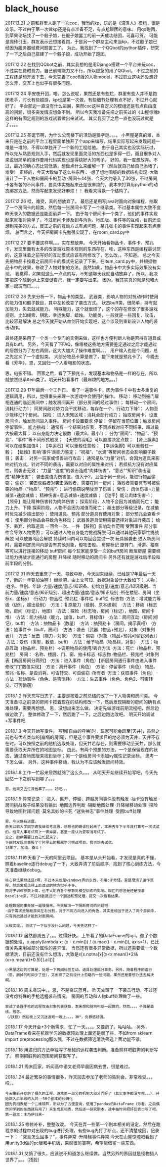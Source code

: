# black_house
2017.12.21
之前和群里人跑了一次coc，我当的kp，玩的是《沼泽人》模组，很是欢乐，不过由于第一次做kp还是有点准备不足，有点尬聊团的意味。
用qq跑团，到苹果论坛找了一个骰子娘，在骰子娘罢工的前一天成功结团，可喜可贺。
可能是抛砖引玉，群友表示还想接着跑，于是另一个群友主动来当kp，不过骰子娘已经因为服务器经费问题罢工了。
为此，我找到了一个QQbot的python插件，研究了一下之后自己搭建了一个骰子娘，成功开始了跑团。

2017.12.22
在找到QQbot之前，其实我想的是用Django搭建一个平台来玩coc，不过实在费时费力，自己前端能力又不行，所以应急的用了QQbot。
不过之前的工程还是想开发下去，今天完善了coc6版的人物model，不过职业这块还没想好怎么弄，交互上也似乎有很多问题。

2017.12.24
平安夜开团，唔，怎么说呢，果然还是有些尬，群里有些人并不是跑团老手，时长有些超游，kp也是第一次做，有些细节处理有点不好，不过开心就好了。
平台那边一直没有什么进展，果然coc这种自定义的模组还是有点自由度高的问题，很多突发情况想象不到。
所以今天我准备先把之前买过的《山屋惊魂》这样的有固定规则的游戏试着做出来试试。
其实我买了之后一直也没玩过就是了。。。。

2017.12.25
圣诞节啊，为什么公司楼下的活动是猜字谜。。。。
小黑屋是真的难，本来只是在之前的平台工程里面单独开了个app来编写，结果实际写起来发现问题一堆是一堆的，不得以单独开了一个新的工程给他。
由于自己其实也没实际玩过，所以先从熟悉规则入手，然后就发现里面灵活的东西也是多得一匹，而且很多对人来说很简单的操作要用代码实现也是得绕好大的弯子。
好的，我一度想放弃。不过，最近的确心态比较低落，想做点什么来缓解一下（然后就自己给自己添堵了，难受）
正经的，今天大致做了这么些东西：
·想了想地图版的数据结构实现
·大致设计了一下人物和房间卡的互动
·房间卡44张，今天大约录入了30张，不过房间卡各有各的不同事件，要具体实施起来还是很麻烦的，我本来打算用python的动态绑定方法，然而写起来发现好麻烦！！
我看来得换一个结构了。

2017.12.26
哇，难受，真的想放弃了。
最后还是用写java时面向对象编程，抽取了一个房间卡的超类，然后每一张房间卡写了一个继承类。不过基本属性大致不变昨天录入的数据还是能面前弄一下。
由于每个房间卡一个类了，他们的事件实现起来就相对简单了，不过房间卡涉及到与角色、地图版、事件等的互动，目前还没想到完美的方式，反正之前的互动方式有点问题，某几张卡的事件实现起来有点麻烦。
总而言之，今天把房间卡先勉强实现了，在room_card.py中

2017.12.27
要不要这样啊。。。实在想放弃。
今天开始看物品卡、事件卡、预兆卡，发现里面有太多的改变游戏原本规则的东西存在，哇，这种东西是编程最讨厌的，这意味着之前写好的互动模式应该有所修改了，怎么改。。不知道。
总之今天先把物品卡按着之前房间卡的模式先记录了下来，在item_card.py中，并根据物品卡中的效果，修改了人物对象的方法，虽然如此，物品卡中大多实际效果没有实现。
我觉得，如果就这么一点点的写，不知道哪天我就自动放弃了，所以，我决定把这个放到git上来督促自己，我一定要写出来。
因为，我其实真的就是想和大家一起玩而已。。。。

2017.12.28
先来分析一下，物品卡的类型。
武器类，影响人物的对抗动作时使用的能力值和骰子数目，其中左轮改变了袭击方式。
状态buff类，很简单，持有就加能力，失去就减能力。
特殊能力，这个就很烦了，这个的存在修改了很多游戏规则，比如绳索、钥匙、幸运兔脚、蜡烛。
功能类，一般就是一些回复、攻击，比较容易解决
总之今天就开始从血剑开始实现吧，这个涉及到重新设计人物的袭击动作。

最终还是采用了一个类一个专门的实例来做，这样也方便判断人物是否持有道具或具有buff。
另外，今天看了下FAQ，像塔楼这些地方需要鉴定通过之后才能通过的居然分为了左右两侧，这大大加大了操作难度啊。。。
用户输入也是个问题，总之先定义了一个虚拟类。
大部分物品卡算是做了，接下来就是预兆卡了。
今晚去看《芳华》，恩，又回归一个人看电影的状态。

恩，电影不错。
回家之后，看了下预兆卡，发现基本和物品是一样的存在，所以就依然继承Item类了。明天开始看事件（最麻烦的地方。。。）

2017.12.29
17年最后一个工作日。
看了一遍事件卡，因为事件卡中有太多重复的逻辑调用，所以，觉得重头来理一次游戏中会使用的操作。
移动：
    移动到被门扉相连通的临近房间中；触发房间离开（部分房间的经过事件）；
    每移动一个房间，消耗行动力1；
    同房间敌对势力会干扰移动，每存在一个，行动力下降1；
    人物至少能移动1个房间。
探险：
    进入未知区域；消耗全部行动力；
    抽取房间卡，设置房间卡，触发房间进入事件。
    房间卡设置要求
停留：
    停留在当前位置；触发房间停留事件。
能力挑战：
    通常有一个结果对应表，不同点数对应不同结果，超过最大按最大算；
    以自身能力决定骰数（最大8，最小1）；
    分为“房间”、“物品”、“预兆”、“事件”等不同形式触发；
    【天使的羽毛】可以直接决定点数；
    【肾上腺素】可以在结果加值4；
    【幸运石】可以重骰任意骰；
    【幸运兔脚】可以重骰任一骰；
    【蜡烛】影响‘事件’类能力鉴定；
    “祝福”、“水滴”等房间状态会影响骰子数目；
袭击：
    对另一玩家或怪兽进行攻击；
    通常是以“力量”对抗，会因为道具来影响对抗方式，针对不同的袭击，需要以对应的属性来对抗；
    若抵抗方没有对应属性，则袭击无效；
    “力量”“速度”的袭击造成“肉体伤害”，“意志”“知识”袭击造成“精神伤害”；
    袭击差值为伤害值，值大于2，且位于同一房间，能进行物品偷窃；
偷窃：
    袭击获胜者对袭击落败者，需要在同一房间；
    落败者需要具有可被偷窃的物品（“物品”、“预兆”）；
    进行偷窃说明放弃了伤害；
受伤：
    肉体伤害=力量减值+速度减值；
    精神伤害=意志减值+速度减值；
    【铠甲】能让肉体伤害-1；
    【颅骨】能让精神伤害转为肉体伤害；
    探索阶段，人物不会因为减值而死亡；
能力上升、下降
    探索阶段，人物不会因为减值而死亡；
    超出部分等级记录，在减值时优先减少超出部分；
使用道具、预兆
    部分道具有使用对象；
    部分预兆会查看卡堆；
    使用部分物品会导致角色移动；
    武器类道具使用需要选择对象进行袭击；
给予、丢弃、拾取道具
    一回合一次、一件
    【脏狗】影响动作范围
受困事件
    部分事件会导致人物受困；
    可以通过人物自身能力挑战解脱
    可以通过其他玩家帮忙挑战解脱
    可以放置3回合解脱
    持续时间内可以每回合尝试一次
玩具猴袭击
    进入新房间时，需要判定房间内是否有其他对象，骰攻击骰。
房屋标记
    旋转门、滑道、楼座等可以进行连接的移动
buff房间
    每个玩家能享受一次的buff房间
断层房屋
    需要经过能力挑战才能通行的房屋
升降梯
    随时移动的房间卡
另外还有就是游戏后半段和前半段的分别。

2017.12.31
    昨天去重庆了一天，导致中断，今天回来继续，已经是17年最后一天了，新的一年要加油啊！
    继续吧，由上文可知，数据对象设计大致如下：
    人物：
    ·姓名、性别、年龄
    ·力量/速度/意志/知识条、初始力量/速度/意志/知识级别、当前力量/速度/意志/知识级别、超出力量/速度/意志/知识级别
    ·所在楼层、房间（坐标x，坐标y）
    ·行动力
    ·物品栏
    ·预兆栏
    ·事件栏
    ·buff栏
    ·标志物
    ·方法：增减能力等级（级别，超出级别）
    ·方法：复原能力（级别、原本级别）
    ·方法：移动（标志物，房间（标记），地图）
    ·方法：探险（标志物，房间（标记），地图，房间卡堆）
    ·方法：能力挑战（能力，加值，buff，目标值）
    ·方法：房间互动（房间(标记)，buff）
    ·方法：抽物品卡（数量）
    ·方法：抽预兆卡（房间，揭示真相）
    ·方法：抽事件卡（buff，房间）
    ·方法：袭击（武器（物品+预兆），对象（对象列表））
    ·方法：反击（能力，对象）
    ·方法：偷窃（对象（物品+预兆可偷窃列表））
    ·方法：受伤（类型，数值，buff）
    ·方法：给予物品（物品栏，对象）
    ·方法：物品互动（物品栏、预兆栏）->调用物品的使用/丢弃方法
    ·方法：死亡（物品栏、预兆栏）
    房间：
    ·名称、楼层、门、窗、抽卡标志
    ·标志物
    ·物品栏、预兆栏
    ·对象列表【断层房间分两列】
    ·方法：进入事件（角色）【断层房间通行事件由进入事件修改“门”数值实现】
    ·方法：离开事件（角色）
    ·方法：停留事件（角色）
    物品、预兆
    ·名称、是否消耗、可否转交、可否偷窃
    ·所有者
    ·方法：获取事件（角色）
    ·方法：互动事件（角色、是否消耗）
    ·方法：失去事件（角色、角色2、可否转交、可否偷窃）

2018.1.2
    昨天忘写日志了，主要是按着之前总结的改了一下人物类和房间类。
    今天准备把之前录的房间卡按着现在的结构修改一下，然后发现隔断的房间的确有点难处理，需要再想想。
    恩，没想出来怎么做。
    决定先做游戏前期流程吧，然后边做边改了。
    整体修改了一下，然后跑了一下，之后边跑边改吧。
    明天开始调试+写事件吧

2018.1.3
    今天开始写事件。
    写到[自由的呼唤]时，玩家可能会跃至[天井]，虽然之前也有优点类似的[崩塌的房间]，但是这个事件要求目的地必须为天井，天井不存在时，可以按照之前的随机选取处理，但天井若存在，则需要移动至天井，那么就需要获取天井所在的地图坐标。
    由此，有两个预想的方法，一个是保留现在的状态，通过查地图版来找到坐标；另一个是给房间卡添加xy属性记录坐标。
    思考一下怎么做。
    另外，这种事件移动，我认为不应该触发房间特效。

2018.1.8
    工作一忙起来居然就鸽了这么久。。。
    从明天开始继续开始写吧，今天先回忆一下之前写到哪了。。。

    恩，结果又去忙其他事了。。。。好吧。。。

2018.1.9
    异常记录：
    ·进入、离开、停留、跨越房间事件没有触发
    ·抽卡没有触发
    ·房间挑战骰子结果没有输出
    ·地图边界判断
    ·隔断地图处理
    ·升降梯移动处理
    ·探险导致地图封闭问题
    ·莫名其妙的卡死
    ·“迷失神志”事件处理
    ·受困buff处理

    恩，今天略有进展。
    白天以前大学同学邀我继续考高级，想想也的确该捡起来了，本来去年下半年就打算考一次试试的，结果人事考试网上一直异常，甚至一度认为要取消考试了。
    总之，的确需要让自己忙起来了。
    下班时发现同事报了个阿里云的机器学习挑战项目，我也想去试试。
    18年了，加油，奋斗！

2018.1.11
    昨天看了一天的阿里云项目。
    基本是从头开始看，才发现是真的不懂，照着baseline逐行debug了一下，大致弄清了前后顺序，找到了核心训练方法，今天准备继续debug。

    核心算法果然还是c啊，不过本来也是windows弄的东西，不用c才奇怪。算是理清了运作流程，然后发现流程上能改动的地方似乎不多。
    而对于训练参数上面，也不太明白各个参数对模型训练的影响。现在的想法是还是按着baseline来，不过对数据进行一个删选和预处理，提交一次看看结果。

    处理数据的事先放一遍慢慢来，今天解决一下隔断房间的问题吧
    ·由于需求是隔断房间左右分割，对于不同方向进入的角色，其实是相当于进入了两个房间中，只有挑战通过才能到对面房间。

    大致实现。。测试了一下似乎没什么问题，今天先这样了~

2018.1.12
    居然都周五了。。。过得好快。
    上午看了的DataFrame的api，做了个数据预处理，x.apply(lambda x: (x - x.min()) / (x.max() - x.min()), axis=1)，已比值关系来削减部分属性的差异值。
    当然还有很多异常数据，所以还需要做一个数据清洗，目前还没有什么想法，大致是x[x.notna[x[(x<x.mean()*2)&(x>x.mean()*0.5)]].all()]

    小黑屋这边的打算是，处理一下房间标签互动、道具处理部分事务。另外，随着程序的运行（恩，崩掉的时间少了些），又出现了之前设计上忽略的一些问题，果然还是要想办法去解决啊。

2018.1.16
    周末贪玩中。。恩，不是贪玩蓝月。
    昨天处理了一下袭击行动，不过还没考虑特殊的手枪远程袭击情况。
    房间的互动和人物buff处理做了一些。

    尝试了处理手枪的远程攻击对象列表获取，本来想和脏狗判断一起做的，然而。。。。子弹是直线，残念。
    （/扶额）然后晚上又沉迷游戏一晚上。。。。神™，负罪感好强。

2018.1.17
    今天开会+3个新需求，忙了一天。。。。又要鸽了。咕咕咕。
    另外，DataFrame看来在机器学习的数据预处理上面还是弱了些，不如from sklearn import preprocessing那么强，不过在数据筛选清洗筛选上面功能不错。

2018.1.18
    用递归的方法单独写了枪械的远程袭击判断。准备照样吧脏狗的判断写了。
    照例把脏狗的范围房间获取写了。

2018.1.21
    周末回家，听闻高中语文老师早晨因病去世，很是难过。

2018.1.24
    最近繁杂的事情很多，昨天回去参加了老师的告别会，非常难受。。。哎。。

    今天重新开始鸽了很久的工程，游戏第一部分的机制大部分弄好了（其实事件都没写完。。。），开始跳入后半段的大坑——50个剧本的代码化
    因为真相表是一个二维矩阵，所以为了方便查询，使用了pandas的DataFrame（你看，之前偶然间学到的东西就有用了）来生成真相表，然后逐一研究剧本，途中抽时间把奸徒表也写了吧。
    第一剧本：木乃伊归来~

2018.1.25
    修修补补，整整改改。
    今天在弄一些第一个剧本相关的设定，然后在跑程序的过程中对出现的bug进行处理，有些bug先打了断点，还不清楚成因，记录一下：
    ·"究竟怎么回事？"，事件异常
    ·升降梯事件异常
    今天在山屋惊魂吧看到了用unity3d做的pc版和手机版，果然很厉害啊，希望能借鉴一些东西。

2018.1.31
    又鸽了很久，应该说不知道怎么继续做。当然另外的原因就是怪物猎人世界了。。。（捂脸）